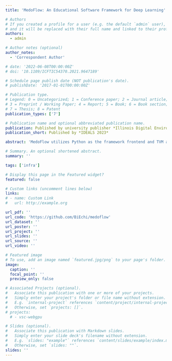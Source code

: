 ```yaml
---
title: 'MedoFlow: An Educational Software Framework for Deep Learning'

# Authors
# If you created a profile for a user (e.g. the default `admin` user), write the username (folder name) here
# and it will be replaced with their full name and linked to their profile.
authors:
  - admin

# Author notes (optional)
author_notes:
  - 'Correspondent Author'

# date: '2022-06-08T00:00:00Z'
# doi: '10.1109/ICFTIC54370.2021.9647189'

# Schedule page publish date (NOT publication's date).
# publishDate: '2017-01-01T00:00:00Z'

# Publication type.
# Legend: 0 = Uncategorized; 1 = Conference paper; 2 = Journal article;
# 3 = Preprint / Working Paper; 4 = Report; 5 = Book; 6 = Book section;
# 7 = Thesis; 8 = Patent
publication_types: ['7']

# Publication name and optional abbreviated publication name.
publication: Published by university publisher *Illinois Digital Environment for Access to Learning and Scholarship*
publication_short: Published by *IDEALS 2023*

abstract: 'MedoFlow utilizes Python as the framework frontend and TVM as the framework backend. The frontend implements the computational graph, auto gradient calculation (autograd) system, shape inference system, and operator abstractions. The backend implements the TVM implementation of a vari- ety of operators such as Matrix Multiplication (MatMul), Convolutional-2D (Conv2D) and Max Pooling-2D (Maxpool2D), to facilitate parallel computa- tion on a set of compilers such as LLVM and CUDA. This framework facili- tates to implement complex applications such as LeNet-5 and the Recurrent Neural Network (RNN). To illustrate MedoFlow is comparable to mainstream frameworks, this work conducts comprehensive experiments on a variety of models like Multi- layer Perceptron (MLP), LeNet-5 and RNN using PyTorch, TensorFlow and MedoFlow to compare their accuracy and time efficiency. Experimental re- sults show that MedoFlow reaches the same level of accuracy as the other frameworks, and its time efficiency can be significantly improved by im- plementing small TVM optimizations. The code is publicly available at https://github.com/BiEchi/MedoFlow.'

# Summary. An optional shortened abstract.
summary: ''

tags: ['infra']

# Display this page in the Featured widget?
featured: false

# Custom links (uncomment lines below)
links:
# - name: Custom Link
#   url: http://example.org

url_pdf: ''
url_code: 'https://github.com/BiEchi/medoflow' 
url_dataset: ''
url_poster: ''
url_project: ''
url_slides: ''
url_source: ''
url_video: ''

# Featured image
# To use, add an image named `featured.jpg/png` to your page's folder.
image:
  caption: ''
  focal_point: ''
  preview_only: false

# Associated Projects (optional).
#   Associate this publication with one or more of your projects.
#   Simply enter your project's folder or file name without extension.
#   E.g. `internal-project` references `content/project/internal-project/index.md`.
#   Otherwise, set `projects: []`.
# projects:
  # - vsc-webgpu

# Slides (optional).
#   Associate this publication with Markdown slides.
#   Simply enter your slide deck's filename without extension.
#   E.g. `slides: "example"` references `content/slides/example/index.md`.
#   Otherwise, set `slides: ""`.
slides: ''
---
```


